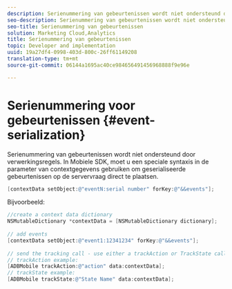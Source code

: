 ```yaml
---
description: Serienummering van gebeurtenissen wordt niet ondersteund door verwerkingsregels. In Mobiele SDK, moet u een speciale syntaxis in de parameter van contextgegevens gebruiken om geserialiseerde gebeurtenissen op de servervraag direct te plaatsen.
seo-description: Serienummering van gebeurtenissen wordt niet ondersteund door verwerkingsregels. In Mobiele SDK, moet u een speciale syntaxis in de parameter van contextgegevens gebruiken om geserialiseerde gebeurtenissen op de servervraag direct te plaatsen.
seo-title: Serienummering van gebeurtenissen
solution: Marketing Cloud,Analytics
title: Serienummering van gebeurtenissen
topic: Developer and implementation
uuid: 19a27df4-0998-403d-800c-26ff61149208
translation-type: tm+mt
source-git-commit: 06144a1695ac40ce984656491456968888f9e96e

---
```



# Serienummering voor gebeurtenissen {#event-serialization}

Serienummering van gebeurtenissen wordt niet ondersteund door verwerkingsregels. In Mobiele SDK, moet u een speciale syntaxis in de parameter van contextgegevens gebruiken om geserialiseerde gebeurtenissen op de servervraag direct te plaatsen.

```objective-c
[contextData setObject:@"eventN:serial number" forKey:@"&&events"];
```

Bijvoorbeeld:

```objective-c
//create a context data dictionary 
NSMutableDictionary *contextData = [NSMutableDictionary dictionary]; 
 
// add events 
[contextData setObject:@"event1:12341234" forKey:@"&&events"]; 
 
// send the tracking call - use either a trackAction or TrackState call. 
// trackAction example: 
[ADBMobile trackAction:@"action" data:contextData]; 
// trackState example: 
[ADBMobile trackState:@"State Name" data:contextData]; 
```

